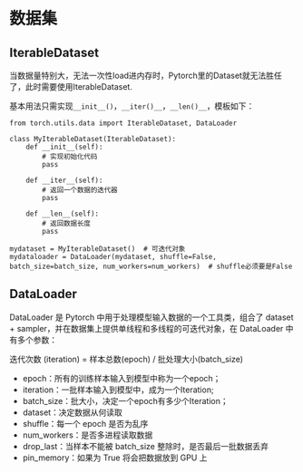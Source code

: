 # 数据集

## IterableDataset

当数据量特别大，无法一次性load进内存时，Pytorch里的Dataset就无法胜任了，此时需要使用IterableDataset.

基本用法只需实现`__init__()`，`__iter()__`，`__len()__`，模板如下：

```
from torch.utils.data import IterableDataset, DataLoader

class MyIterableDataset(IterableDataset):
	def __init__(self):
		# 实现初始化代码
		pass
	
	def __iter__(self):
		# 返回一个数据的迭代器
		pass
	
	def __len__(self):
		# 返回数据长度
		pass

mydataset = MyIterableDataset()  # 可迭代对象
mydataloader = DataLoader(mydataset, shuffle=False, batch_size=batch_size, num_workers=num_workers)  # shuffle必须要是False
```

## DataLoader

DataLoader 是 Pytorch 中用于处理模型输入数据的一个工具类，组合了 dataset + sampler，并在数据集上提供单线程和多线程的可迭代对象，在 DataLoader 中有多个参数：

迭代次数 (iteration) = 样本总数(epoch) / 批处理大小(batch_size)

- epoch：所有的训练样本输入到模型中称为一个epoch；
- iteration：一批样本输入到模型中，成为一个Iteration;
- batch_size：批大小，决定一个epoch有多少个Iteration；
- dataset：决定数据从何读取
- shuffle：每一个 epoch 是否为乱序
- num_workers：是否多进程读取数据
- drop_last：当样本不能被 batch_size 整除时，是否最后一批数据丢弃
- pin_memory：如果为 True 将会把数据放到 GPU 上